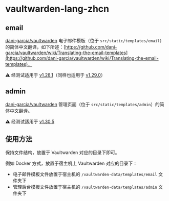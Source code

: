 # vaultwarden-lang-zhcn

## email
[dani-garcia/vaultwarden](https://github.com/dani-garcia/vaultwarden) 电子邮件模板（位于 `src/static/templates/email`）的简体中文翻译，如下所述：[https://github.com/dani-garcia/vaultwarden/wiki/Translating-the-email-templates](https://github.com/dani-garcia/vaultwarden/wiki/Translating-the-email-templates)。

⚠️ 经测试适用于 [v1.28.1](https://github.com/dani-garcia/vaultwarden/releases/tag/1.28.1)（同样也适用于 [v1.29.0](https://github.com/dani-garcia/vaultwarden/releases/tag/1.29.0)）

## admin
[dani-garcia/vaultwarden](https://github.com/dani-garcia/vaultwarden) 管理页面（位于 `src/static/templates/admin`）的简体中文翻译。

⚠️ 经测试适用于 [v1.30.5](https://github.com/dani-garcia/vaultwarden/releases/tag/1.30.5)

## 使用方法
保持文件结构，放置于 Vaultwarden 对应的目录下即可。

例如 Docker 方式，放置于宿主机上 Vaultwarden 对应的目录下：

+ 电子邮件模板文件放置于宿主机的 `/vaultwarden-data/templates/email` 文件夹下
+ 管理后台模板文件放置于宿主机的 `/vaultwarden-data/templates/admin` 文件夹下
